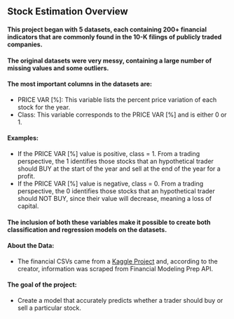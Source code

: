 ## Stock Estimation Overview
#### This project began with 5 datasets, each containing 200+ financial indicators that are commonly found in the 10-K filings of publicly traded companies.

#### The original datasets were very messy, containing a large number of missing values and some outliers.

#### The most important columns in the datasets are:
 - PRICE VAR [%]: This variable lists the percent price variation of each stock for the year. 
 - Class: This variable corresponds to the PRICE VAR [%] and is either 0 or 1.
 
#### Examples:
  - If the PRICE VAR [%] value is positive, class = 1. From a trading perspective, the 1 identifies those stocks that an hypothetical trader should BUY at the start of the year and sell at the end of the year for a profit.
  - If the PRICE VAR [%] value is negative, class = 0. From a trading perspective, the 0 identifies those stocks that an hypothetical trader should NOT BUY, since their value will decrease, meaning a loss of capital.
  
#### The inclusion of both these variables make it possible to create both classification and regression models on the datasets.

#### About the Data:
 - The financial CSVs came from a [Kaggle Project](https://www.kaggle.com/cnic92/200-financial-indicators-of-us-stocks-20142018) and, according to the creator, information was scraped from Financial Modeling Prep API.

#### The goal of the project:
 - Create a model that accurately predicts whether a trader should buy or sell a particular stock.

